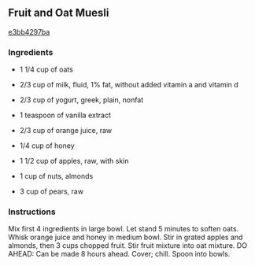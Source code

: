 ## Fruit and Oat Muesli

[e3bb4297ba](http://www.epicurious.com/recipes/food/views/fruit-and-oat-muesli-356950)

### Ingredients

 - 1 1/4 cup of oats

 - 2/3 cup of milk, fluid, 1% fat, without added vitamin a and vitamin d

 - 2/3 cup of yogurt, greek, plain, nonfat

 - 1 teaspoon of vanilla extract

 - 2/3 cup of orange juice, raw

 - 1/4 cup of honey

 - 1 1/2 cup of apples, raw, with skin

 - 1 cup of nuts, almonds

 - 3 cup of pears, raw

### Instructions

Mix first 4 ingredients in large bowl. Let stand 5 minutes to soften oats. Whisk orange juice and honey in medium bowl. Stir in grated apples and almonds, then 3 cups chopped fruit. Stir fruit mixture into oat mixture. DO AHEAD: Can be made 8 hours ahead. Cover; chill. Spoon into bowls.